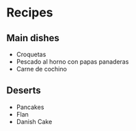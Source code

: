 # Recipes


## Main dishes
- Croquetas
- Pescado al horno con papas panaderas
- Carne de cochino  

## Deserts
- Pancakes
- Flan
- Danish Cake
